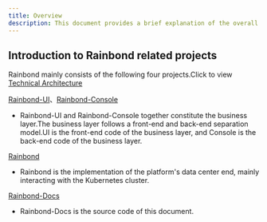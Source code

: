 ```yaml
---
title: Overview
description: This document provides a brief explanation of the overall relationship of the Rainbond project.
---
```


## Introduction to Rainbond related projects

Rainbond mainly consists of the following four projects.Click to view [Technical Architecture](/docs/quick-start/architecture)

[Rainbond-UI](/docs/contribution/code/ui)、[Rainbond-Console](/docs/contribution/code/console)

- Rainbond-UI and Rainbond-Console together constitute the business layer.The business layer follows a front-end and back-end separation model.UI is the front-end code of the business layer, and Console is the back-end code of the business layer.

[Rainbond](/docs/contribution/code/region)

- Rainbond is the implementation of the platform's data center end, mainly interacting with the Kubernetes cluster.

[Rainbond-Docs](/docs/contribution/document)

- Rainbond-Docs is the source code of this document.
